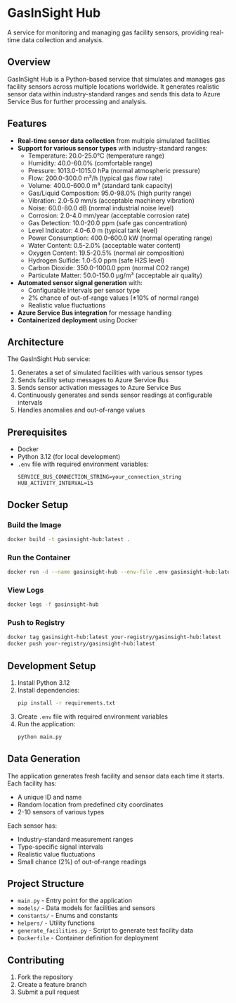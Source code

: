 # GasInSight Hub

A service for monitoring and managing gas facility sensors, providing real-time data collection and analysis.

## Overview

GasInSight Hub is a Python-based service that simulates and manages gas facility sensors across multiple locations worldwide. It generates realistic sensor data within industry-standard ranges and sends this data to Azure Service Bus for further processing and analysis.

## Features

- **Real-time sensor data collection** from multiple simulated facilities
- **Support for various sensor types** with industry-standard ranges:
  - Temperature: 20.0-25.0°C (temperature range)
  - Humidity: 40.0-60.0% (comfortable range)
  - Pressure: 1013.0-1015.0 hPa (normal atmospheric pressure)
  - Flow: 200.0-300.0 m³/h (typical gas flow rate)
  - Volume: 400.0-600.0 m³ (standard tank capacity)
  - Gas/Liquid Composition: 95.0-98.0% (high purity range)
  - Vibration: 2.0-5.0 mm/s (acceptable machinery vibration)
  - Noise: 60.0-80.0 dB (normal industrial noise level)
  - Corrosion: 2.0-4.0 mm/year (acceptable corrosion rate)
  - Gas Detection: 10.0-20.0 ppm (safe gas concentration)
  - Level Indicator: 4.0-6.0 m (typical tank level)
  - Power Consumption: 400.0-600.0 kW (normal operating range)
  - Water Content: 0.5-2.0% (acceptable water content)
  - Oxygen Content: 19.5-20.5% (normal air composition)
  - Hydrogen Sulfide: 1.0-5.0 ppm (safe H2S level)
  - Carbon Dioxide: 350.0-1000.0 ppm (normal CO2 range)
  - Particulate Matter: 50.0-150.0 µg/m³ (acceptable air quality)
- **Automated sensor signal generation** with:
  - Configurable intervals per sensor type
  - 2% chance of out-of-range values (±10% of normal range)
  - Realistic value fluctuations
- **Azure Service Bus integration** for message handling
- **Containerized deployment** using Docker

## Architecture

The GasInSight Hub service:
1. Generates a set of simulated facilities with various sensor types
2. Sends facility setup messages to Azure Service Bus
3. Sends sensor activation messages to Azure Service Bus
4. Continuously generates and sends sensor readings at configurable intervals
5. Handles anomalies and out-of-range values

## Prerequisites

- Docker
- Python 3.12 (for local development)
- `.env` file with required environment variables:
  ```
  SERVICE_BUS_CONNECTION_STRING=your_connection_string
  HUB_ACTIVITY_INTERVAL=15
  ```

## Docker Setup

### Build the Image
```bash
docker build -t gasinsight-hub:latest .
```

### Run the Container
```bash
docker run -d --name gasinsight-hub --env-file .env gasinsight-hub:latest
```

### View Logs
```bash
docker logs -f gasinsight-hub
```

### Push to Registry
```bash
docker tag gasinsight-hub:latest your-registry/gasinsight-hub:latest
docker push your-registry/gasinsight-hub:latest
```

## Development Setup

1. Install Python 3.12
2. Install dependencies:
   ```bash
   pip install -r requirements.txt
   ```
3. Create `.env` file with required environment variables
4. Run the application:
   ```bash
   python main.py
   ```

## Data Generation

The application generates fresh facility and sensor data each time it starts. Each facility has:
- A unique ID and name
- Random location from predefined city coordinates
- 2-10 sensors of various types

Each sensor has:
- Industry-standard measurement ranges
- Type-specific signal intervals
- Realistic value fluctuations
- Small chance (2%) of out-of-range readings

## Project Structure

- `main.py` - Entry point for the application
- `models/` - Data models for facilities and sensors
- `constants/` - Enums and constants
- `helpers/` - Utility functions
- `generate_facilities.py` - Script to generate test facility data
- `Dockerfile` - Container definition for deployment

## Contributing

1. Fork the repository
2. Create a feature branch
3. Submit a pull request